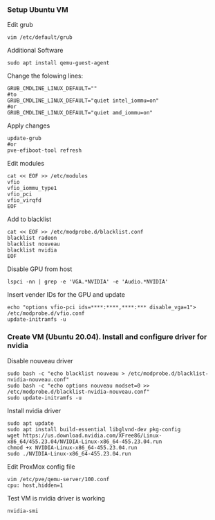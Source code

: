 ### Setup Ubuntu VM

Edit grub
```
vim /etc/default/grub
```

Additional Software
```
sudo apt install qemu-guest-agent
```

Change the folowing lines:
```
GRUB_CMDLINE_LINUX_DEFAULT=""
#to
GRUB_CMDLINE_LINUX_DEFAULT="quiet intel_iommu=on"
#or
GRUB_CMDLINE_LINUX_DEFAULT="quiet amd_iommu=on"
```

Apply changes
```
update-grub
#or
pve-efiboot-tool refresh
```

Edit modules
```
cat << EOF >> /etc/modules
vfio
vfio_iommu_type1
vfio_pci
vfio_virqfd
EOF
```

Add to blacklist
```
cat << EOF >> /etc/modprobe.d/blacklist.conf
blacklist radeon
blacklist nouveau
blacklist nvidia
EOF
```

Disable GPU from host
```
lspci -nn | grep -e 'VGA.*NVIDIA' -e 'Audio.*NVIDIA'
```
Insert vender IDs for the GPU and update
```
echo "options vfio-pci ids=****:****,****:*** disable_vga=1"> /etc/modprobe.d/vfio.conf
update-initramfs -u
```

### Create VM (Ubuntu 20.04). Install and configure driver for nvidia

Disable nouveau driver
```
sudo bash -c "echo blacklist nouveau > /etc/modprobe.d/blacklist-nvidia-nouveau.conf"
sudo bash -c "echo options nouveau modset=0 >> /etc/modprobe.d/blacklist-nvidia-nouveau.conf"
sudo update-initramfs -u
```

Install nvidia driver
```
sudo apt update
sudo apt install build-essential libglvnd-dev pkg-config
wget https://us.download.nvidia.com/XFree86/Linux-x86_64/455.23.04/NVIDIA-Linux-x86_64-455.23.04.run
chmod +x NVIDIA-Linux-x86_64-455.23.04.run
sudo ./NVIDIA-Linux-x86_64-455.23.04.run
```

Edit ProxMox config file
```
vim /etc/pve/qemu-server/100.conf
cpu: host,hidden=1
```

Test VM is nvidia driver is working
```
nvidia-smi
```
